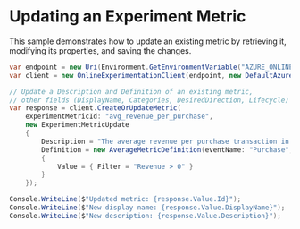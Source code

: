 # Updating an Experiment Metric

This sample demonstrates how to update an existing metric by retrieving it, modifying its properties, and saving the changes.

```C# Snippet:OnlineExperimentation_UpdateMetric
var endpoint = new Uri(Environment.GetEnvironmentVariable("AZURE_ONLINEEXPERIMENTATION_ENDPOINT"));
var client = new OnlineExperimentationClient(endpoint, new DefaultAzureCredential());

// Update a Description and Definition of an existing metric,
// other fields (DisplayName, Categories, DesiredDirection, Lifecycle) remain unchanged.
var response = client.CreateOrUpdateMetric(
    experimentMetricId: "avg_revenue_per_purchase",
    new ExperimentMetricUpdate
    {
        Description = "The average revenue per purchase transaction in USD.",
        Definition = new AverageMetricDefinition(eventName: "Purchase", eventProperty: "Revenue")
        {
            Value = { Filter = "Revenue > 0" }
        }
    });

Console.WriteLine($"Updated metric: {response.Value.Id}");
Console.WriteLine($"New display name: {response.Value.DisplayName}");
Console.WriteLine($"New description: {response.Value.Description}");
```
